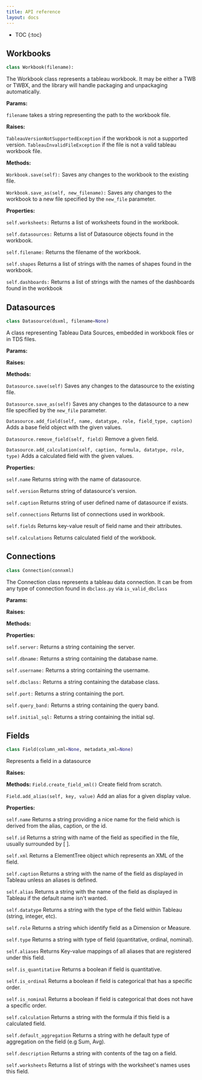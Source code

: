 ```yaml
---
title: API reference
layout: docs
---
```


* TOC
{:toc}

## Workbooks
```python
class Workbook(filename):
```

The Workbook class represents a tableau workbook. It may be either a TWB or TWBX, and the library will handle packaging and unpackaging automatically.

**Params:**

`filename` takes a string representing the path to the workbook file.

**Raises:**

`TableauVersionNotSupportedException` if the workbook is not a supported version.
`TableauInvalidFileException` if the file is not a valid tableau workbook file.

**Methods:**

`Workbook.save(self):`
Saves any changes to the workbook to the existing file.

`Workbook.save_as(self, new_filename):`
Saves any changes to the workbook to a new file specified by the `new_file` parameter.

**Properties:**

`self.worksheets:` Returns a list of worksheets found in the workbook.

`self.datasources:` Returns a list of Datasource objects found in the workbook.

`self.filename:` Returns the filename of the workbook.

`self.shapes` Returns a list of strings with the names of shapes found in the workbook.

`self.dashboards:` Returns a list of strings with the names of the dashboards found in the workbook  

## Datasources
```python
class Datasource(dsxml, filename=None)
```
A class representing Tableau Data Sources, embedded in workbook files or in TDS files.

**Params:**

**Raises:**

**Methods:**

`Datasource.save(self)` Saves any changes to the datasource to the existing file.

`Datasource.save_as(self)` Saves any changes to the datasource to a new file specified by the `new_file` parameter.

`Datasource.add_field(self, name, datatype, role, field_type, caption)` Adds a base field object with the given values.

`Datasource.remove_field(self, field)` Remove a given field.

`Datasource.add_calculation(self, caption, formula, datatype, role, type)` Adds a calculated field with the given values.

**Properties:**

`self.name` Returns string with the name of datasource.

`self.version` Returns string of datasource's version.

`self.caption` Returns string of user defined name of datasource if exists.

`self.connections` Returns list of connections used in workbook.

`self.fields` Returns key-value result of field name and their attributes.

`self.calculations` Returns calculated field of the workbook.

## Connections
```python
class Connection(connxml)
```

The Connection class represents a tableau data connection. It can be from any type of connection found in `dbclass.py` via `is_valid_dbclass`

**Params:**

**Raises:**

**Methods:**

**Properties:**

`self.server:` Returns a string containing the server.

`self.dbname:` Returns a string containing the database name.

`self.username:` Returns a string containing the username.

`self.dbclass:` Returns a string containing the database class.

`self.port:` Returns a string containing the port.

`self.query_band:` Returns a string containing the query band.

`self.initial_sql:` Returns a string containing the initial sql.

## Fields
```python
class Field(column_xml=None, metadata_xml=None)
```

Represents a field in a datasource

**Raises:**

**Methods:**
`Field.create_field_xml()` Create field from scratch.

`Field.add_alias(self, key, value)` Add an alias for a given display value.

**Properties:**

`self.name` Returns a string providing a nice name for the field which is derived from the alias, caption, or the id.

`self.id` Returns a string with name of the field as specified in the file, usually surrounded by [ ].

`self.xml` Returns a ElementTree object which represents an XML of the field.

`self.caption` Returns a string with the name of the field as displayed in Tableau unless an aliases is defined.

`self.alias` Returns a string with the name of the field as displayed in Tableau if the default name isn't wanted.

`self.datatype` Returns a string with the type of the field within Tableau (string, integer, etc).

`self.role` Returns a string which identify field as a Dimension or Measure.

`self.type` Returns a string with type of field (quantitative, ordinal, nominal).

`self.aliases` Returns Key-value mappings of all aliases that are registered under this field.

`self.is_quantitative` Returns a boolean if field is quantitative.

`self.is_ordinal` Returns a boolean if field is categorical that has a specific order.

`self.is_nominal` Returns a boolean if field is categorical that does not have a specific order.

`self.calculation` Returns a string with the formula if this field is a calculated field.

`self.default_aggregation` Returns a string with he default type of aggregation on the field (e.g Sum, Avg).

`self.description` Returns a string with contents of the <desc> tag on a field.

`self.worksheets` Returns a list of strings with the worksheet's names uses this field.
